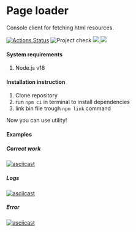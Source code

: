 # Page loader

Console client for fetching html resources.

[![Actions Status](https://github.com/IgorShayderov/backend-project-4/actions/workflows/hexlet-check.yml/badge.svg)](https://github.com/IgorShayderov/backend-project-4/actions)
![Project check](https://github.com/IgorShayderov/backend-project-4/actions/workflows/project-check.yml/badge.svg)
<a href="https://codeclimate.com/github/IgorShayderov/backend-project-4/maintainability">
<img src="https://api.codeclimate.com/v1/badges/9c7b871ec32e0474534b/maintainability" />
</a>
<a href="https://codeclimate.com/github/IgorShayderov/backend-project-4/test_coverage">
<img src="https://api.codeclimate.com/v1/badges/9c7b871ec32e0474534b/test_coverage" />
</a>

#### System requirements

1. Node.js v18

#### Installation instruction

1. Clone repository
2. run `npm ci` in terminal to install dependencies
3. link bin file trough `npm link` command

Now you can use utility!

#### Examples

##### Correct work

[![asciicast](https://asciinema.org/a/RlYXJ7ogXos3EEVHLVBVKy12z.svg)](https://asciinema.org/a/RlYXJ7ogXos3EEVHLVBVKy12z)

##### Logs

[![asciicast](https://asciinema.org/a/EeWujj5VSJuqV254ZXR2ReNZ3.svg)](https://asciinema.org/a/EeWujj5VSJuqV254ZXR2ReNZ3)

##### Error

[![asciicast](https://asciinema.org/a/4LgB63H0EYPW7ilwOwF3v4uXS.svg)](https://asciinema.org/a/4LgB63H0EYPW7ilwOwF3v4uXS)
